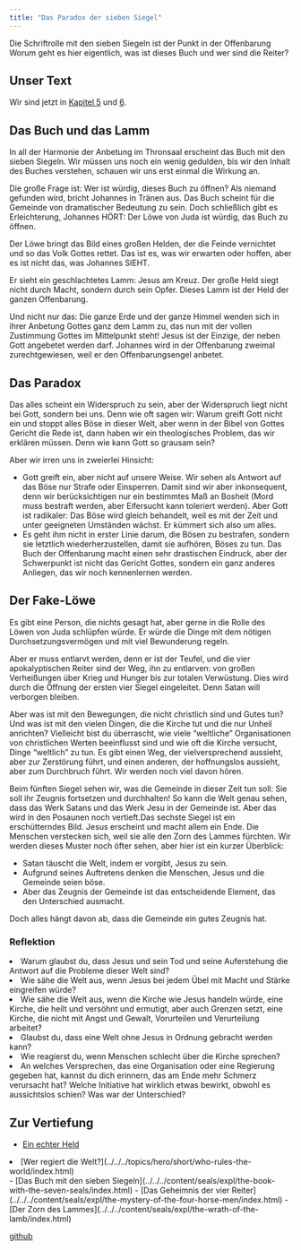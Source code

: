 ```yaml
---
title: "Das Paradox der sieben Siegel"
---
```



Die Schriftrolle mit den sieben Siegeln ist der Punkt in der Offenbarung Worum geht es hier eigentlich, was ist dieses Buch und wer sind die Reiter?


## Unser Text

<a name="35f4"></a>
Wir sind jetzt in [Kapitel 5](https://www.bibleserver.com/SLT/Offenbarung5) und [6](https://www.bibleserver.com/SLT/Offenbarung6).


## Das Buch und das Lamm

<a name="384a"></a>
In all der Harmonie der Anbetung im Thronsaal erscheint das Buch mit den sieben Siegeln. Wir müssen uns noch ein wenig gedulden, bis wir den Inhalt des Buches verstehen, schauen wir uns erst einmal die Wirkung an.

Die große Frage ist: Wer ist würdig, dieses Buch zu öffnen? Als niemand gefunden wird, bricht Johannes in Tränen aus. Das Buch scheint für die Gemeinde von dramatischer Bedeutung zu sein. Doch schließlich gibt es Erleichterung, Johannes HÖRT: Der Löwe von Juda ist würdig, das Buch zu öffnen.

Der Löwe bringt das Bild eines großen Helden, der die Feinde vernichtet und so das Volk Gottes rettet. Das ist es, was wir erwarten oder hoffen, aber es ist nicht das, was Johannes SIEHT.

Er sieht ein geschlachtetes Lamm: Jesus am Kreuz. Der große Held siegt nicht durch Macht, sondern durch sein Opfer. Dieses Lamm ist der Held der ganzen Offenbarung.

Und nicht nur das: Die ganze Erde und der ganze Himmel wenden sich in ihrer Anbetung Gottes ganz dem Lamm zu, das nun mit der vollen Zustimmung Gottes im Mittelpunkt steht! Jesus ist der Einzige, der neben Gott angebetet werden darf. Johannes wird in der Offenbarung zweimal zurechtgewiesen, weil er den Offenbarungsengel anbetet.


## Das Paradox

<a name="ad46"></a>
Das alles scheint ein Widerspruch zu sein, aber der Widerspruch liegt nicht bei Gott, sondern bei uns. Denn wie oft sagen wir: Warum greift Gott nicht ein und stoppt alles Böse in dieser Welt, aber wenn in der Bibel von Gottes Gericht die Rede ist, dann haben wir ein theologisches Problem, das wir erklären müssen. Denn wie kann Gott so grausam sein?

Aber wir irren uns in zweierlei Hinsicht:

- Gott greift ein, aber nicht auf unsere Weise. Wir sehen als Antwort auf das Böse nur Strafe oder Einsperren. Damit sind wir aber inkonsequent, denn wir berücksichtigen nur ein bestimmtes Maß an Bosheit (Mord muss bestraft werden, aber Eifersucht kann toleriert werden). Aber Gott ist radikaler: Das Böse wird gleich behandelt, weil es mit der Zeit und unter geeigneten Umständen wächst. Er kümmert sich also um alles.
- Es geht ihm nicht in erster Linie darum, die Bösen zu bestrafen, sondern sie letztlich wiederherzustellen, damit sie aufhören, Böses zu tun. Das Buch der Offenbarung macht einen sehr drastischen Eindruck, aber der Schwerpunkt ist nicht das Gericht Gottes, sondern ein ganz anderes Anliegen, das wir noch kennenlernen werden.



## Der Fake-Löwe

<a name="1c89"></a>
Es gibt eine Person, die nichts gesagt hat, aber gerne in die Rolle des Löwen von Juda schlüpfen würde. Er würde die Dinge mit dem nötigen Durchsetzungsvermögen und mit viel Bewunderung regeln.

Aber er muss entlarvt werden, denn er ist der Teufel, und die vier apokalyptischen Reiter sind der Weg, ihn zu entlarven: von großen Verheißungen über Krieg und Hunger bis zur totalen Verwüstung. Dies wird durch die Öffnung der ersten vier Siegel eingeleitet. Denn Satan will verborgen bleiben.

Aber was ist mit den Bewegungen, die nicht christlich sind und Gutes tun? Und was ist mit den vielen Dingen, die die Kirche tut und die nur Unheil anrichten? Vielleicht bist du überrascht, wie viele “weltliche” Organisationen von christlichen Werten beeinflusst sind und wie oft die Kirche versucht, Dinge “weltlich” zu tun. Es gibt einen Weg, der vielversprechend aussieht, aber zur Zerstörung führt, und einen anderen, der hoffnungslos aussieht, aber zum Durchbruch führt. Wir werden noch viel davon hören.

Beim fünften Siegel sehen wir, was die Gemeinde in dieser Zeit tun soll: Sie soll ihr Zeugnis fortsetzen und durchhalten! So kann die Welt genau sehen, dass das Werk Satans und das Werk Jesu in der Gemeinde ist. Aber das wird in den Posaunen noch vertieft.Das sechste Siegel ist ein erschütterndes Bild. Jesus erscheint und macht allem ein Ende. Die Menschen verstecken sich, weil sie alle den Zorn des Lammes fürchten. Wir werden dieses Muster noch öfter sehen, aber hier ist ein kurzer Überblick:

- Satan täuscht die Welt, indem er vorgibt, Jesus zu sein.
- Aufgrund seines Auftretens denken die Menschen, Jesus und die Gemeinde seien böse.
- Aber das Zeugnis der Gemeinde ist das entscheidende Element, das den Unterschied ausmacht.


Doch alles hängt davon ab, dass die Gemeinde ein gutes Zeugnis hat.


### Reflektion

<a name="2420"></a>
<li id="4c87">Warum glaubst du, dass Jesus und sein Tod und seine Auferstehung die Antwort auf die Probleme dieser Welt sind?</li><li id="4ca4">Wie sähe die Welt aus, wenn Jesus bei jedem Übel mit Macht und Stärke eingreifen würde?</li><li id="8277">Wie sähe die Welt aus, wenn die Kirche wie Jesus handeln würde, eine Kirche, die heilt und versöhnt und ermutigt, aber auch Grenzen setzt, eine Kirche, die nicht mit Angst und Gewalt, Vorurteilen und Verurteilung arbeitet?</li><li id="ed73">Glaubst du, dass eine Welt ohne Jesus in Ordnung gebracht werden kann?</li><li id="d85a">Wie reagierst du, wenn Menschen schlecht über die Kirche sprechen?</li><li id="af6a">An welches Versprechen, das eine Organisation oder eine Regierung gegeben hat, kannst du dich erinnern, das am Ende mehr Schmerz verursacht hat? Welche Initiative hat wirklich etwas bewirkt, obwohl es aussichtslos schien? Was war der Unterschied?</li>






## Zur Vertiefung

<a name="5f8a"></a>
- [Ein echter Held](../../../topics/hero/short/a-real-hero/index.html)
<li id="333f">[Wer regiert die Welt?](../../../topics/hero/short/who-rules-the-world/index.html)</li>- [Das Buch mit den sieben Siegeln](../../../content/seals/expl/the-book-with-the-seven-seals/index.html)
- [Das Geheimnis der vier Reiter](../../../content/seals/expl/the-mystery-of-the-four-horse-men/index.html)
- [Der Zorn des Lammes](../../../content/seals/expl/the-wrath-of-the-lamb/index.html)





[github](https://github.com/revelation-today/revelation-today/blob/main/exampleSite/content/docs/content/seals/appl/the-paradox-of-the-seven-seals.de.md)
